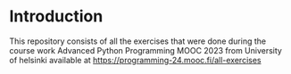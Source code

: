 # Introduction 
This repository consists of all the exercises that were done during the course work Advanced Python Programming MOOC 2023 from University of helsinki available at https://programming-24.mooc.fi/all-exercises


